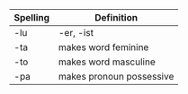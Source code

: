 | Spelling | Definition |
|----------|------------|
| -lu | -er, -ist |
| -ta | makes word feminine |
| -to | makes word masculine |
| -pa | makes pronoun possessive |
